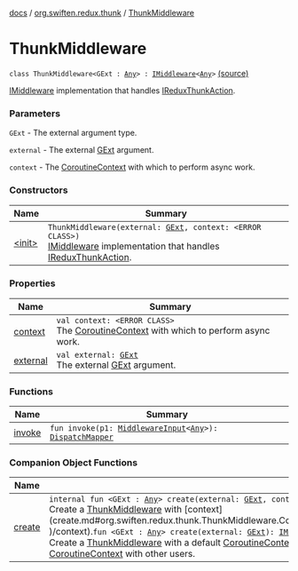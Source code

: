 [docs](../../index.md) / [org.swiften.redux.thunk](../index.md) / [ThunkMiddleware](./index.md)

# ThunkMiddleware

`class ThunkMiddleware<GExt : `[`Any`](https://kotlinlang.org/api/latest/jvm/stdlib/kotlin/-any/index.html)`> : `[`IMiddleware`](../../org.swiften.redux.core/-i-middleware.md)`<`[`Any`](https://kotlinlang.org/api/latest/jvm/stdlib/kotlin/-any/index.html)`>` [(source)](https://github.com/protoman92/KotlinRedux/tree/master/common\common-thunk\src\main\kotlin/org/swiften/redux/thunk/ThunkMiddleware.kt#L61)

[IMiddleware](../../org.swiften.redux.core/-i-middleware.md) implementation that handles [IReduxThunkAction](../-i-redux-thunk-action/index.md).

### Parameters

`GExt` - The external argument type.

`external` - The external [GExt](index.md#GExt) argument.

`context` - The [CoroutineContext](#) with which to perform async work.

### Constructors

| Name | Summary |
|---|---|
| [&lt;init&gt;](-init-.md) | `ThunkMiddleware(external: `[`GExt`](index.md#GExt)`, context: <ERROR CLASS>)`<br>[IMiddleware](../../org.swiften.redux.core/-i-middleware.md) implementation that handles [IReduxThunkAction](../-i-redux-thunk-action/index.md). |

### Properties

| Name | Summary |
|---|---|
| [context](context.md) | `val context: <ERROR CLASS>`<br>The [CoroutineContext](#) with which to perform async work. |
| [external](external.md) | `val external: `[`GExt`](index.md#GExt)<br>The external [GExt](index.md#GExt) argument. |

### Functions

| Name | Summary |
|---|---|
| [invoke](invoke.md) | `fun invoke(p1: `[`MiddlewareInput`](../../org.swiften.redux.core/-middleware-input/index.md)`<`[`Any`](https://kotlinlang.org/api/latest/jvm/stdlib/kotlin/-any/index.html)`>): `[`DispatchMapper`](../../org.swiften.redux.core/-dispatch-mapper.md) |

### Companion Object Functions

| Name | Summary |
|---|---|
| [create](create.md) | `internal fun <GExt : `[`Any`](https://kotlinlang.org/api/latest/jvm/stdlib/kotlin/-any/index.html)`> create(external: `[`GExt`](create.md#GExt)`, context: <ERROR CLASS>): `[`IMiddleware`](../../org.swiften.redux.core/-i-middleware.md)`<`[`Any`](https://kotlinlang.org/api/latest/jvm/stdlib/kotlin/-any/index.html)`>`<br>Create a [ThunkMiddleware](./index.md) with [context](create.md#org.swiften.redux.thunk.ThunkMiddleware.Companion$create(org.swiften.redux.thunk.ThunkMiddleware.Companion.create.GExt, )/context).`fun <GExt : `[`Any`](https://kotlinlang.org/api/latest/jvm/stdlib/kotlin/-any/index.html)`> create(external: `[`GExt`](create.md#GExt)`): `[`IMiddleware`](../../org.swiften.redux.core/-i-middleware.md)`<`[`Any`](https://kotlinlang.org/api/latest/jvm/stdlib/kotlin/-any/index.html)`>`<br>Create a [ThunkMiddleware](./index.md) with a default [CoroutineContext](#). This is made public so that users of this [ThunkMiddleware](./index.md) cannot share its [CoroutineContext](#) with other users. |
